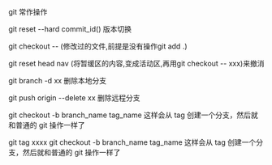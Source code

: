 git 常作操作 

git reset --hard commit_id() 版本切换

git checkout -- (修改过的文件,前提是没有操作git add .)

git reset head nav (将暂缓区的内容,变成活动区,再用git checkout -- xxx)来撤消

git branch -d xx 删除本地分支

git push origin --delete xx 删除远程分支


git checkout -b branch_name tag_name 这样会从 tag 创建一个分支，然后就和普通的 git 操作一样了

git tag xxxx 
git checkout -b branch_name tag_name
这样会从 tag 创建一个分支，然后就和普通的 git 操作一样了
